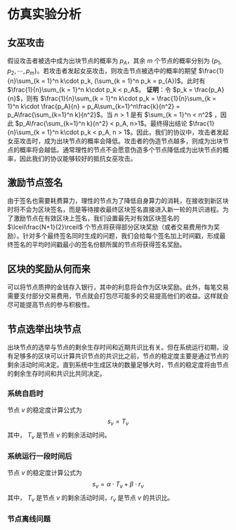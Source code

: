 # 仿真实验分析

## 女巫攻击

假设攻击者被选中成为出块节点的概率为 $p_{A}$，其余 $m$ 个节点的概率分别为 $\{p_1, p_2, \cdots, p_m\}$。若攻击者发起女巫攻击，则攻击节点被选中的概率的期望 $\frac{1}{n}\sum_{k = 1}^n k\cdot p_k, (\sum_{k = 1}^n p_k = p_{A})$。此时有 $\frac{1}{n}\sum_{k = 1}^n k\cdot p_k < p_A$。
**证明**：令 $p_k = \frac{p_A}{n}$，则有 $\frac{1}{n}\sum_{k = 1}^n k\cdot p_k = \frac{1}{n}\sum_{k = 1}^n k\cdot \frac{p_A}{n} = p_A\sum_{k=1}^n\frac{k}{n^2} = p_A\frac{\sum_{k=1}^n k}{n^2}$。当 $n > 1$ 是有 $\sum_{k = 1}^n < n^2$ ，因此 $p_A\frac{\sum_{k=1}^n k}{n^2} < p_A, n>1$。最终得出结论 $\frac{1}{n}\sum_{k = 1}^n k\cdot p_k < p_A, n > 1$。因此，我们的协议中，攻击者发起女巫攻击时，成为出块节点的概率会降低。攻击者的伪造节点越多，则成为出块节点的概率将会越低。通常理性的节点不会愿意伪造多个节点降低成为出块节点的概率，因此我们的协议能够较好的抵抗女巫攻击。

## 激励节点签名

由于签名也需要耗费算力，理性的节点为了降低自身算力的消耗，在接收到新区块时将不会为区块签名，而是等待接收最终区块签名直接进入新一轮的共识进程。为了激励节点在有效区块上签名，我们设置最先对有效区块签名的 $\lceil\frac{N+1}{2}\rceil$ 个节点将获得部分区块奖励（或者交易费用作为奖励）。针对多个最终签名同时生成的问题，我们会给每个签名加上时间戳，形成最终签名的平均时间戳最小的签名份额所属的节点将获得签名奖励。

## 区块的奖励从何而来

可以将节点质押的金钱存入银行，其中的利息将会作为区块奖励。此外，每笔交易需要支付部分交易费用，节点就会打包尽可能多的交易提高他们的收益。这样就会尽可能提高节点的参与积极性。

## 节点选举出块节点

出块节点的选举与节点的剩余生存时间和近期共识比有关。但在系统运行初期，没有足够多的区块可以计算共识节点的共识比之前，节点的稳定度主要是通过节点的剩余活动时间决定。直到系统中生成区块的数量足够大时，节点的稳定度将由节点的剩余生存时间和共识比共同决定。


### 系统自启时

节点 $v$ 的稳定度计算公式为 
$$s_v = T_v$$
其中， $T_v$ 是节点 $v$ 的剩余活动时间。


### 系统运行一段时间后

节点 $v$ 的稳定度计算公式为 
$$s_v = \alpha\cdot T_v + \beta\cdot r_v$$
其中， $T_v$ 是节点 $v$ 的剩余活动时间，$r_v$ 是节点 $v$ 的共识比。

### 节点离线问题


